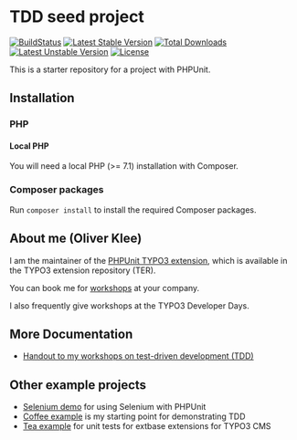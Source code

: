 # TDD seed project

[![BuildStatus](https://github.com/oliverklee/tdd-seed/workflows/CI/badge.svg?branch=main)](https://github.com/oliverklee/tdd-seed/actions)
[![Latest Stable Version](https://poser.pugx.org/oliverklee/tdd-seed/v/stable.svg)](https://packagist.org/packages/oliverklee/tdd-seed)
[![Total Downloads](https://poser.pugx.org/oliverklee/tdd-seed/downloads.svg)](https://packagist.org/packages/oliverklee/tdd-seed)
[![Latest Unstable Version](https://poser.pugx.org/oliverklee/tdd-seed/v/unstable.svg)](https://packagist.org/packages/oliverklee/tdd-seed)
[![License](https://poser.pugx.org/oliverklee/tdd-seed/license.svg)](https://packagist.org/packages/oliverklee/tdd-seed)

This is a starter repository for a project with PHPUnit.

## Installation

### PHP

#### Local PHP

You will need a local PHP (>= 7.1) installation with Composer.

### Composer packages

Run `composer install` to install the required Composer packages.

## About me (Oliver Klee)

I am the maintainer of the
[PHPUnit TYPO3 extension](http://typo3.org/extensions/repository/view/phpunit),
which is available in the TYPO3 extension repository (TER).

You can book me for
[workshops](https://www.oliverklee.de/workshops/workshops.html)
at your company.

I also frequently give workshops at the TYPO3 Developer Days.

## More Documentation

* [Handout to my workshops on test-driven development (TDD)](https://github.com/oliverklee/tdd-reader)

## Other example projects

* [Selenium demo](https://github.com/oliverklee/selenium-demo)
  for using Selenium with PHPUnit
* [Coffee example](https://github.com/oliverklee/coffee)
  is my starting point for demonstrating TDD
* [Tea example](https://github.com/TYPO3-Documentation/tea)
  for unit tests for extbase extensions for TYPO3 CMS

